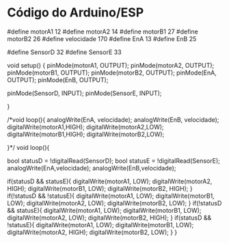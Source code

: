 # Código do Arduino/ESP

#define motorA1 12
#define motorA2 14
#define motorB1 27
#define motorB2 26
#define velocidade 170
#define EnA 13
#define EnB 25


#define SensorD 32
#define SensorE 33

void setup()
{
  pinMode(motorA1, OUTPUT);
  pinMode(motorA2, OUTPUT);
  pinMode(motorB1, OUTPUT);
  pinMode(motorB2, OUTPUT);
  pinMode(EnA, OUTPUT);
  pinMode(EnB, OUTPUT);
  
  
  
  pinMode(SensorD, INPUT);
  pinMode(SensorE, INPUT);
  
}

/*void loop(){
  analogWrite(EnA, velocidade);
  analogWrite(EnB, velocidade);
  digitalWrite(motorA1,HIGH);
  digitalWrite(motorA2,LOW);
  digitalWrite(motorB1,HIGH);
  digitalWrite(motorB2,LOW);

}*/
void loop(){
  
  bool statusD = !digitalRead(SensorD);
  bool statusE = !digitalRead(SensorE);
  analogWrite(EnA,velocidade);
  analogWrite(EnB,velocidade);
    

  if(statusD && statusE){
    digitalWrite(motorA1, LOW);
    digitalWrite(motorA2, HIGH);
    digitalWrite(motorB1, LOW);
    digitalWrite(motorB2, HIGH);
  }
  if(!statusD && !statusE){
    digitalWrite(motorA1, LOW);
    digitalWrite(motorB1, LOW);
    digitalWrite(motorA2, LOW);
    digitalWrite(motorB2, LOW);
  }
  if(!statusD && statusE){
    digitalWrite(motorA1, LOW);
    digitalWrite(motorB1, LOW);
    digitalWrite(motorA2, LOW);
    digitalWrite(motorB2, HIGH);
  }
  if(statusD && !statusE){
    digitalWrite(motorA1, LOW);
    digitalWrite(motorB1, LOW);
    digitalWrite(motorA2, HIGH);
    digitalWrite(motorB2, LOW);
  }
}
